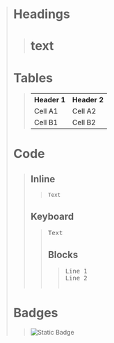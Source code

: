 <blockquote>
    <h1>Headings</h1>
    <blockquote>
        <h1>text</h1>
    </blockquote>
    <h1>Tables</h1>
    <blockquote>
        <table>
            <tr>
                <th>Header 1</th>
                <th>Header 2</th>
            </tr>
            <tr>
                <td>Cell A1</td>
                <td>Cell A2</td>
            </tr>
            <tr>
                <td>Cell B1</td>
                <td>Cell B2</td>
            </tr>
        </table>
    </blockquote>
    <h1>Code</h1>
    <blockquote>
        <h2>Inline</h2>
        <blockquote>
            <code>Text</code>
        </blockquote>
        <h2>Keyboard</h2>
        <blockquote>
            <kbd>Text</kbd>
        <h2>Blocks</h2>
            <blockquote>
                <pre>
Line 1
Line 2
                </pre>
            </blockquote>
        </blockquote>
    </blockquote>
    <h1>Badges</h1>
    <blockquote>
        <img src="https://img.shields.io/badge/Example-fff?style=for-the-badge" alt="Static Badge">
    </blockquote>
</blockquote>